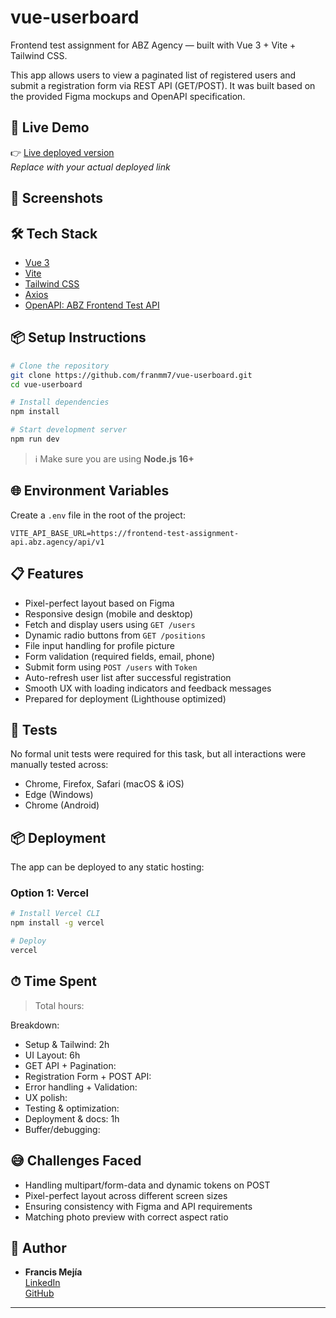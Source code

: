 
# vue-userboard

Frontend test assignment for ABZ Agency — built with Vue 3 + Vite + Tailwind CSS.

This app allows users to view a paginated list of registered users and submit a registration form via REST API (GET/POST). It was built based on the provided Figma mockups and OpenAPI specification.

## 🚀 Live Demo

👉 [Live deployed version](https://vue-userboard-livid.vercel.app)  
_Replace with your actual deployed link_

## 📸 Screenshots



## 🛠 Tech Stack

- [Vue 3](https://vuejs.org/)
- [Vite](https://vitejs.dev/)
- [Tailwind CSS](https://tailwindcss.com/)
- [Axios](https://axios-http.com/)
- [OpenAPI: ABZ Frontend Test API](https://openapi_apidocs.abz.dev/frontend-test-assignment-v1)

## 📦 Setup Instructions

```bash
# Clone the repository
git clone https://github.com/franmm7/vue-userboard.git
cd vue-userboard

# Install dependencies
npm install

# Start development server
npm run dev
```

> ℹ️ Make sure you are using **Node.js 16+**

## 🌐 Environment Variables

Create a `.env` file in the root of the project:

```env
VITE_API_BASE_URL=https://frontend-test-assignment-api.abz.agency/api/v1
```

## 📋 Features

- Pixel-perfect layout based on Figma
- Responsive design (mobile and desktop)
- Fetch and display users using `GET /users`
- Dynamic radio buttons from `GET /positions`
- File input handling for profile picture
- Form validation (required fields, email, phone)
- Submit form using `POST /users` with `Token`
- Auto-refresh user list after successful registration
- Smooth UX with loading indicators and feedback messages
- Prepared for deployment (Lighthouse optimized)

## 🧪 Tests

No formal unit tests were required for this task, but all interactions were manually tested across:

- Chrome, Firefox, Safari (macOS & iOS)
- Edge (Windows)
- Chrome (Android)

## 📦 Deployment

The app can be deployed to any static hosting:

### Option 1: Vercel

```bash
# Install Vercel CLI
npm install -g vercel

# Deploy
vercel
```


## ⏱ Time Spent

> Total hours:

Breakdown:
- Setup & Tailwind: 2h
- UI Layout: 6h
- GET API + Pagination: 
- Registration Form + POST API: 
- Error handling + Validation: 
- UX polish:
- Testing & optimization: 
- Deployment & docs: 1h
- Buffer/debugging:

## 😅 Challenges Faced

- Handling multipart/form-data and dynamic tokens on POST
- Pixel-perfect layout across different screen sizes
- Ensuring consistency with Figma and API requirements
- Matching photo preview with correct aspect ratio

## 👤 Author

- **Francis Mejía**  
  [LinkedIn](https://www.linkedin.com/in/mejiafrancised)  
  [GitHub](https://github.com/franmm7)

---

